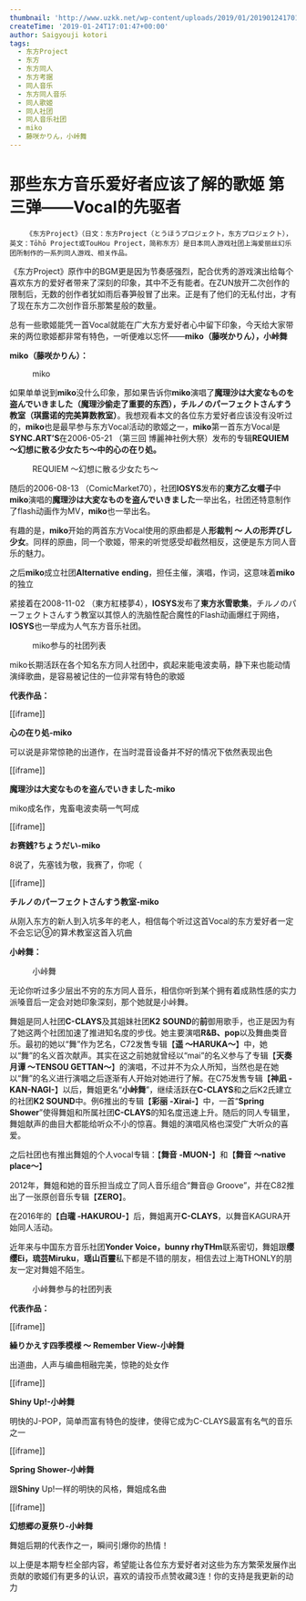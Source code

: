 ```yaml
---
thumbnail: 'http://www.uzkk.net/wp-content/uploads/2019/01/20190124170109.png'
createTime: '2019-01-24T17:01:47+00:00'
author: Saigyouji kotori
tags:
  - 东方Project
  - 东方
  - 东方同人
  - 东方考据
  - 同人音乐
  - 东方同人音乐
  - 同人歌姬
  - 同人社团
  - 同人音乐社团
  - miko
  - 藤咲かりん，小峠舞
---
```


# 那些东方音乐爱好者应该了解的歌姬 第三弹——Vocal的先驱者

		《东方Project》（日文：东方Project（とうほうプロジェクト，东方プロジェクト），英文：Tōhō Project或TouHou Project，简称东方）是日本同人游戏社团上海爱丽丝幻乐团所制作的一系列同人游戏、相关作品。

《东方Project》原作中的BGM更是因为节奏感强烈，配合优秀的游戏演出给每个喜欢东方的爱好者带来了深刻的印象，其中不乏有能者。在ZUN放开二次创作的限制后，无数的创作者犹如雨后春笋般冒了出来。正是有了他们的无私付出，才有了现在东方二次创作音乐那繁星般的数量。

总有一些歌姬能凭一首Vocal就能在广大东方爱好者心中留下印象，今天给大家带来的两位歌姬都非常有特色，一听便难以忘怀——**miko（藤咲かりん），小峠舞**

**miko（藤咲かりん）：**

<figure>
  <img src="http://www.uzkk.net/wp-content/uploads/2019/01/20190124131041.png" alt=""/>
  <figcaption>miko</figcaption>
</figure>

如果单单说到**miko**没什么印象，那如果告诉你**miko**演唱了**魔理沙は大変なものを盗んでいきました（魔理沙偷走了重要的东西），チルノのパーフェクトさんすう教室（琪露诺的完美算数教室）**。我想观看本文的各位东方爱好者应该没有没听过的，**miko**也是最早参与东方Vocal活动的歌姬之一，**miko**第一首东方Vocal是**SYNC.ART’S**在2006-05-21 （第三回 博麗神社例大祭）发布的专辑**REQUIEM** **～幻想に散る少女たち～**中的**心の在り処。**

<figure>
  <img src="http://www.uzkk.net/wp-content/uploads/2019/01/20190124131408.png" alt=""/>
  <figcaption>REQUIEM ～幻想に散る少女たち～</figcaption>
</figure>

随后的2006-08-13 （ComicMarket70），社团**IOSYS**发布的**東方乙女囃子**中**miko**演唱的**魔理沙は大変なものを盗んでいきました**一举出名，社团还特意制作了flash动画作为MV，**miko**也一举出名。

有趣的是，**miko**开始的两首东方Vocal使用的原曲都是人**形裁判 ～ 人の形弄びし少女**。同样的原曲，同一个歌姬，带来的听觉感受却截然相反，这便是东方同人音乐的魅力。

之后**miko**成立社团**Alternative** **ending**，担任主催，演唱，作词，这意味着**miko**的独立

紧接着在2008-11-02 （東方紅楼夢4），**IOSYS**发布了**東方氷雪歌集**，チルノのパーフェクトさんすう教室以其惊人的洗脑性配合魔性的Flash动画爆红于网络，**IOSYS**也一举成为人气东方音乐社团。

<figure>
  <img src="http://www.uzkk.net/wp-content/uploads/2019/01/20190124131806.png" alt=""/>
  <figcaption>miko参与的社团列表</figcaption>
</figure>

miko长期活跃在各个知名东方同人社团中，疯起来能电波卖萌，静下来也能动情演绎歌曲，是容易被记住的一位非常有特色的歌姬

**代表作品：**

[[iframe]]

**心の在り処-miko**

可以说是非常惊艳的出道作，在当时混音设备并不好的情况下依然表现出色

[[iframe]]

**魔理沙は大変なものを盗んでいきました-miko**

miko成名作，鬼畜电波卖萌一气呵成

[[iframe]]

**お赛銭?ちょうだい-miko**

8说了，先塞钱为敬，我赛了，你呢（

[[iframe]]

**チルノのパーフェクトさんすう教室-miko**

从刚入东方的新人到入坑多年的老人，相信每个听过这首Vocal的东方爱好者一定不会忘记⑨的算术教室这首入坑曲

**小峠舞：**

<figure>
  <img src="http://www.uzkk.net/wp-content/uploads/2019/01/20190124165015.png" alt=""/>
  <figcaption>小峠舞</figcaption>
</figure>

无论你听过多少层出不穷的东方同人音乐，相信你听到某个拥有着成熟性感的实力派嗓音后一定会对她印象深刻，那个她就是小峠舞。

舞姐是同人社团**C-CLAYS**及其姐妹社团**K2** **SOUND**的**前**御用歌手，也正是因为有了她这两个社团加速了推进知名度的步伐。她主要演唱**R&B、pop**以及舞曲类音乐。最初的她以“舞”作为艺名，C72发售专辑【**遥 ～HARUKA～**】中，她以“舞”的名义首次献声。其实在这之前她就曾经以“mai”的名义参与了专辑【**天奏月谭 ～TENSOU GETTAN～**】的演唱，不过并不为众人所知，当然也是在她以“舞”的名义进行演唱之后逐渐有人开始对她进行了解。在C75发售专辑【**神凪 -KAN-NAGI-**】以后，舞姐更名“**小峠舞**”，继续活跃在**C-CLAYS**和之后K2氏建立的社团**K2 SOUND**中。例6推出的专辑【**彩丽 -Xirai-**】中，一首“**Spring Shower**”使得舞姐和所属社团**C-CLAYS**的知名度迅速上升。随后的同人专辑里，舞姐献声的曲目大都能给听众不小的惊喜。舞姐的演唱风格也深受广大听众的喜爱。

之后社团也有推出舞姐的个人vocal专辑：【**舞音 -MUON-**】和【**舞音 ～native place～**】

2012年，舞姐和她的音乐担当成立了同人音乐组合“舞音@ Groove”，并在C82推出了一张原创音乐专辑【**ZERO**】。

在2016年的【**白瓏 -HAKUROU-**】后，舞姐离开**C-CLAYS**，以舞音KAGURA开始同人活动。

近年来与中国东方音乐社团**Yonder Voice，bunny rhyTHm**联系密切，舞姐跟**缨缨Ei，琉芸Miruku**，**瑶山百靈**私下都是不错的朋友，相信去过上海THONLY的朋友一定对舞姐不陌生。

<figure>
  <img src="http://www.uzkk.net/wp-content/uploads/2019/01/20190124165600.png" alt=""/>
  <figcaption>小峠舞参与的社团列表</figcaption>
</figure>

**代表作品：**

[[iframe]]

**繰りかえす四季模様 ～ Remember View-小峠舞**

出道曲，人声与编曲相融完美，惊艳的处女作

[[iframe]]

**Shiny Up!-小峠舞**

明快的J-POP，简单而富有特色的旋律，使得它成为C-CLAYS最富有名气的音乐之一

[[iframe]]

**Spring Shower-小峠舞**

跟**Shiny** Up!一样的明快的风格，舞姐成名曲

[[iframe]]

**幻想郷の夏祭り-小峠舞**

舞姐后期的代表作之一，瞬间引爆你的热情！

以上便是本期专栏全部内容，希望能让各位东方爱好者对这些为东方繁荣发展作出贡献的歌姬们有更多的认识，喜欢的请投币点赞收藏3连！你的支持是我更新的动力
